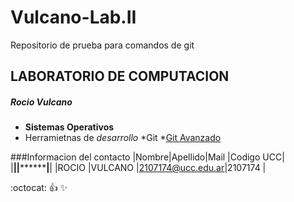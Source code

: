 # Vulcano-Lab.II
Repositorio de prueba para comandos de git

## LABORATORIO DE COMPUTACION
##### Rocio Vulcano 
*  **Sistemas Operativos** 
* Herramietnas de _desarrollo_
 	*Git
	*[Git Avanzado](http://ucc-labcompu2.github.io/filminas/U2_git_avanzado.html#/)

###Informacion del contacto
|Nombre|Apellido|Mail              |Codigo UCC|
|******|********|******************|**********|
|ROCIO |VULCANO |2107174@ucc.edu.ar|2107174   |

:octocat:
:+1:
:sparkles: